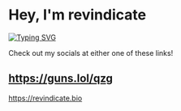 # Hey, I'm revindicate

[![Typing SVG](https://readme-typing-svg.demolab.com?font=Fira+Code&pause=1000&color=F7F7F7&random=true&width=435&lines=Owner+%26+founder+of+Infobin.cc)](https://git.io/typing-svg)

Check out my socials at either one of these links!

https://guns.lol/qzg 
-----------------------
https://revindicate.bio
